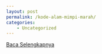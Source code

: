 ```yaml
---
layout: post
permalink: /kode-alam-mimpi-marah/
categories:
    - Uncategorized
---
```


[Baca Selengkapnya](/08)